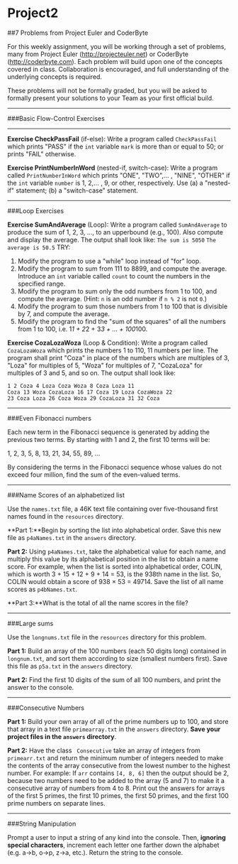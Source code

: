 # Project2
##7 Problems from Project Euler and CoderByte

For this weekly assignment, you will be working through a set of problems, many from Project Euler (http://projecteuler.net) or CoderByte (http://coderbyte.com).
Each problem will build upon one of the concepts covered in class. Collaboration is encouraged, and full understanding of the underlying concepts is required.

These problems will not be formally graded, but you will be asked to formally present your solutions to your Team as your first official build.

----------

###Basic Flow-Control Exercises

-------------

**Exercise CheckPassFail** (if-else): Write a program called `CheckPassFail` which prints "PASS" if the `int` variable `mark` is more than or equal to 50; or prints "FAIL" otherwise.

**Exercise PrintNumberInWord** (nested-if, switch-case): Write a program called `PrintNumberInWord` which prints "ONE", "TWO",... , "NINE", "OTHER" if the `int` variable `number` is 1, 2,... , 9, or other, respectively. Use (a) a "nested-if" statement; (b) a "switch-case" statement.

--------------

###Loop Exercises

**Exercise SumAndAverage** (Loop): Write a program called `SumAndAverage` to produce the sum of 1, 2, 3, ..., to an upperbound (e.g., 100). Also compute and display the average. The output shall look like:
`The sum is 5050`
`The average is 50.5`
TRY:
1. Modify the program to use a "while" loop instead of "for" loop.
2. Modify the program to sum from 111 to 8899, and compute the average. Introduce an `int` variable called `count` to count the numbers in the specified range.
3. Modify the program to sum only the odd numbers from 1 to 100, and compute the average. (Hint: `n` is an odd number if `n % 2` is not `0`.)
4. Modify the program to sum those numbers from 1 to 100 that is divisible by 7, and compute the average.
5. Modify the program to find the "sum of the squares" of all the numbers from 1 to 100, i.e. 1*1 + 2*2 + 3*3 + ... + 100*100.

**Exercise CozaLozaWoza** (Loop & Condition): Write a program called `CozaLozaWoza` which prints the numbers 1 to 110, 11 numbers per line. The program shall print "Coza" in place of the numbers which are multiples of 3, "Loza" for multiples of 5, "Woza" for multiples of 7, "CozaLoza" for multiples of 3 and 5, and so on. The output shall look like:
```
1 2 Coza 4 Loza Coza Woza 8 Coza Loza 11 
Coza 13 Woza CozaLoza 16 17 Coza 19 Loza CozaWoza 22 
23 Coza Loza 26 Coza Woza 29 CozaLoza 31 32 Coza
```

--------------

###Even Fibonacci numbers

Each new term in the Fibonacci sequence is generated by adding the previous two terms. By starting with 1 and 2, the first 10 terms will be:

1, 2, 3, 5, 8, 13, 21, 34, 55, 89, ...

By considering the terms in the Fibonacci sequence whose values do not exceed four million, find the sum of the even-valued terms.

---------

###Name Scores of an alphabetized list

Use the `names.txt` file, a 46K text file containing over five-thousand first names found in the `resources` directory.

**Part 1:**Begin by sorting the list into alphabetical order. Save this new file as `p4aNames.txt` in the `answers` directory.

**Part 2:** Using `p4aNames.txt`, take the alphabetical value for each name, and multiply this value by its alphabetical position in the list to obtain a name score.
For example, when the list is sorted into alphabetical order, COLIN, which is worth 3 + 15 + 12 + 9 + 14 = 53, is the 938th name in the list. So, COLIN would obtain a score of 938 × 53 = 49714.
Save the list of all name scores as `p4bNames.txt`.

**Part 3:**What is the total of all the name scores in the file?

---------

###Large sums

Use the `longnums.txt` file in the `resources` directory for this problem.

**Part 1:** Build an array of the 100 numbers (each 50 digits long) contained in `longnum.txt`, and sort them according to size (smallest numbers first). Save this file as `p5a.txt` in the `answers` directory.

**Part 2:** Find the first 10 digits of the sum of all 100 numbers, and print the answer to the console.

-----------

###Consecutive Numbers


**Part 1:** Build your own array of all of the prime numbers up to 100, and store that array in a text file `primearray.txt` in the `answers` directory. **Save your project files in the `answers` directory**.

**Part 2:** Have the class ` Consecutive` take an array of integers from `primearr.txt` and return the minimum number of integers needed to make the contents of the array consecutive from the lowest number to the highest number. For example: If `arr` contains `[4, 8, 6]` then the output should be 2, because two numbers need to be added to the array (5 and 7) to make it a consecutive array of numbers from 4 to 8. Print out the answers for arrays of the first 5 primes, the first 10 primes, the first 50 primes, and the first 100 prime numbers on separate lines.

-------------

###String Manipulation

Prompt a user to input a string of any kind into the console. Then, **ignoring special characters**, increment each letter one farther down the alphabet (e.g. a->b, o->p, z->a, etc.). Return the string to the console.
